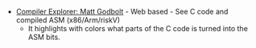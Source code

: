 

* [Compiler Explorer: Matt Godbolt](https://godbolt.org/) - Web based - See C code and compiled ASM (x86/Arm/riskV)
    * It highlights with colors what parts of the C code is turned into the ASM bits.

